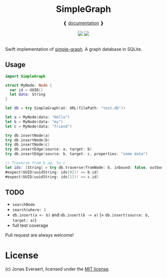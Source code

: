 <div align="center">
  <h1>SimpleGraph</h1>
  ❰
  <a href="https://swiftpackageindex.com/Jomy10/SimpleGraph/documentation/simplegraph">documentation</a>
  ❱
</div><br/>
<div align="center">
  <a href="https://swiftpackageindex.com/Jomy10/SimpleGraph"><img src="https://img.shields.io/endpoint?url=https%3A%2F%2Fswiftpackageindex.com%2Fapi%2Fpackages%2FJomy10%2FSimpleGraph%2Fbadge%3Ftype%3Dswift-versions"></img></a>
  <a href="https://swiftpackageindex.com/Jomy10/SimpleGraph"><img src="https://img.shields.io/endpoint?url=https%3A%2F%2Fswiftpackageindex.com%2Fapi%2Fpackages%2FJomy10%2FSimpleGraph%2Fbadge%3Ftype%3Dplatforms"></img></a>
</div><br/>

Swift implementation of [simple-graph](https://github.com/dpapathanasiou/simple-graph). A graph database in SQLite.

## Usage

```swift
import SimpleGraph

struct MyNode: Node {
  var id = UUID()
  let data: String
}

let db = try SimpleGraph(at: URL(filePath: "test.db"))

let a = MyNode(data: "Hello")
let b = MyNode(data: "my")
let c = MyNode(data: "friend")

try db.insertNode(a)
try db.insertNode(b)
try db.insertNode(c)
try db.insertEdge(source: a, target: b)
try db.insertEdge(source: b, target: c, properties: "some data")

// Traverse from b up, to c
let ids: [String] = try db.traverse(fromNode: b, inbound: false, outbound: true)
#expect(UUID(uuidString: ids[0])! == b.id)
#expect(UUID(uuidString: ids[1])! == c.id)
```

## TODO

- `searchNode`
- `search(where: )`
- `db.insert(a <- b)` and `db.insert(b -> a)` (= `db.insert(source: b, target: a)`)
- full test coverage

Pull request are always welcome!

# License

(c) Jonas Everaert, licensed under the [MIT license](LICENSE).
